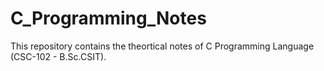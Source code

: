 # C_Programming_Notes
This repository contains the theortical notes of C Programming Language (CSC-102 - B.Sc.CSIT).
